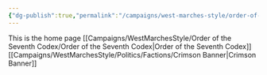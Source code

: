 ```yaml
---
{"dg-publish":true,"permalink":"/campaigns/west-marches-style/order-of-the-seventh-codex-home/","tags":["gardenEntry"]}
---
```


This is the home page
[[Campaigns/WestMarchesStyle/Order of the Seventh Codex/Order of the Seventh Codex\|Order of the Seventh Codex]]
[[Campaigns/WestMarchesStyle/Politics/Factions/Crimson Banner\|Crimson Banner]]